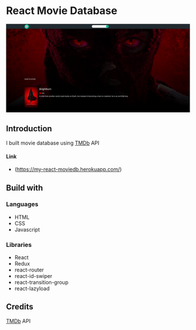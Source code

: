 # React Movie Database

<!-- ![chess game showcase]() -->

![movie database showcase](https://github.com/Slendos/my-movie-database/blob/master/src/images/movie-gallery.png)

## Introduction

I built movie database using [TMDb](https://www.themoviedb.org/) API

#### Link

- (https://my-react-moviedb.herokuapp.com/)

## Build with

### Languages

- HTML
- CSS
- Javascript

### Libraries

- React
- Redux
- react-router
- react-id-swiper
- react-transition-group
- react-lazyload

## Credits

[TMDb](https://www.themoviedb.org/) API
